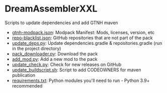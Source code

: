 # DreamAssemblerXXL

Scripts to update dependencies and add GTNH maven

* [gtnh-modpack.json](gtnh-modpack.json): Modpack Manifest: Mods, licenses, version, etc
* [repo-blacklist.json](repo-blacklist.json): GitHub repositories that are not part of the pack
* [update_deps.py](src/gtnh/update_deps.py): Update dependencies.gradle & repositories.gradle (run in the project directory)
* [pack_downloader.py](src/gtnh/pack_downloader.py): Download the pack
* [add_mod.py](src/gtnh/add_mod.py): Add a new mod to the pack
* [update_check.py](src/gtnh/update_check.py): Check for new releases on GitHub
* [update_buildscript.sh](update_buildscript.sh): Script to add CODEOWNERS for maven publication
* [requirements.txt](requirements.txt): Python modules you'll need to run - Python 3.9+ recommended
